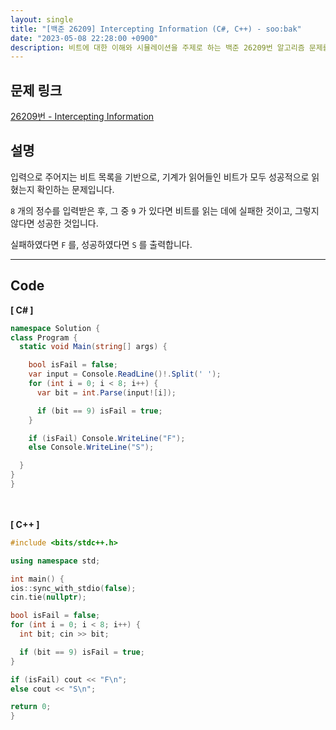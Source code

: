 ```yaml
---
layout: single
title: "[백준 26209] Intercepting Information (C#, C++) - soo:bak"
date: "2023-05-08 22:28:00 +0900"
description: 비트에 대한 이해와 시뮬레이션을 주제로 하는 백준 26209번 알고리즘 문제를 C# 과 C++ 로 풀이 및 해설
---
```


## 문제 링크
  [26209번 - Intercepting Information](https://www.acmicpc.net/problem/26209)

## 설명
입력으로 주어지는 비트 목록을 기반으로, 기계가 읽어들인 비트가 모두 성공적으로 읽혔는지 확인하는 문제입니다. <br>

`8` 개의 정수를 입력받은 후, 그 중 `9` 가 있다면 비트를 읽는 데에 실패한 것이고, 그렇지 않다면 성공한 것입니다. <br>

실패하였다면 `F` 를, 성공하였다면 `S` 를 출력합니다. <br>

- - -

## Code
<b>[ C# ] </b>
<br>

  ```c#
namespace Solution {
  class Program {
    static void Main(string[] args) {

      bool isFail = false;
      var input = Console.ReadLine()!.Split(' ');
      for (int i = 0; i < 8; i++) {
        var bit = int.Parse(input![i]);

        if (bit == 9) isFail = true;
      }

      if (isFail) Console.WriteLine("F");
      else Console.WriteLine("S");

    }
  }
}
  ```
<br><br>
<b>[ C++ ] </b>
<br>

  ```c++
#include <bits/stdc++.h>

using namespace std;

int main() {
  ios::sync_with_stdio(false);
  cin.tie(nullptr);

  bool isFail = false;
  for (int i = 0; i < 8; i++) {
    int bit; cin >> bit;

    if (bit == 9) isFail = true;
  }

  if (isFail) cout << "F\n";
  else cout << "S\n";

  return 0;
}
  ```
